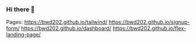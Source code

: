 ### Hi there 👋

<!--
**bwd202/bwd202** is a ✨ _special_ ✨ repository because its `README.md` (this file) appears on your GitHub profile.

Here are some ideas to get you started:

- 🔭 I’m currently working on ...
- 🌱 I’m currently learning ...
- 👯 I’m looking to collaborate on ...
- 🤔 I’m looking for help with ...
- 💬 Ask me about ...
- 📫 How to reach me: ...
- 😄 Pronouns: ...
- ⚡ Fun fact: ...
-->

Pages:
https://bwd202.github.io/tailwind/
https://bwd202.github.io/signup-form/
https://bwd202.github.io/dashboard/
https://bwd202.github.io/flex-landing-page/
